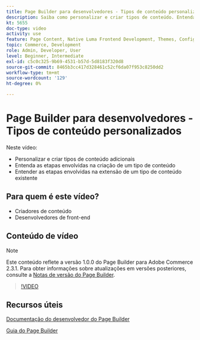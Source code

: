 ```yaml
---
title: Page Builder para desenvolvedores - Tipos de conteúdo personalizados
description: Saiba como personalizar e criar tipos de conteúdo. Entenda as etapas envolvidas na criação de um tipo de conteúdo​. Entenda as etapas envolvidas na extensão de um tipo de conteúdo existente.
kt: 5655
doc-type: video
activity: use
feature: Page Content, Native Luma Frontend Development, Themes, Configuration
topic: Commerce, Development
role: Admin, Developer, User
level: Beginner, Intermediate
exl-id: c5c0c325-9b69-4531-b57d-5d8183f320d8
source-git-commit: 8465b3cc417d328461c52cf6da07f953c8250dd2
workflow-type: tm+mt
source-wordcount: '129'
ht-degree: 0%

---
```


# Page Builder para desenvolvedores - Tipos de conteúdo personalizados

Neste vídeo:

- Personalizar e criar tipos de conteúdo adicionais
- Entenda as etapas envolvidas na criação de um tipo de conteúdo&#x200B;
- Entender as etapas envolvidas na extensão de um tipo de conteúdo existente

## Para quem é este vídeo?

- Criadores de conteúdo
- Desenvolvedores de front-end

## Conteúdo de vídeo

>[!NOTE]
>
>Este conteúdo reflete a versão 1.0.0 do Page Builder para Adobe Commerce 2.3.1. Para obter informações sobre atualizações em versões posteriores, consulte a [Notas de versão do Page Builder](https://experienceleague.adobe.com/docs/commerce-admin/page-builder/release-notes.html).

>[!VIDEO](https://video.tv.adobe.com/v/35714?quality=12&learn=on)

## Recursos úteis

[Documentação do desenvolvedor do Page Builder](https://developer.adobe.com/commerce/frontend-core/page-builder/)

[Guia do Page Builder](https://experienceleague.adobe.com/docs/commerce-admin/page-builder/introduction.html)
